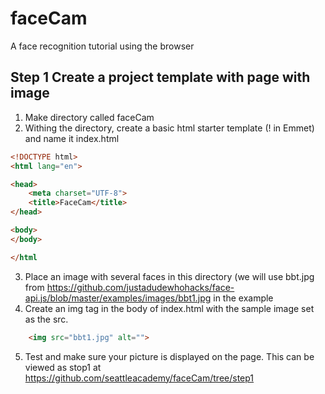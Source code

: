 # faceCam
A face recognition tutorial using the browser
## Step 1  Create a project template with page with image
1.  Make directory called faceCam
1.  Withing the directory, create a basic html starter template (! in Emmet) and name it index.html
```html
<!DOCTYPE html>
<html lang="en">

<head>
    <meta charset="UTF-8">
    <title>FaceCam</title>
</head>

<body>
</body>

</html
  ```
3.  Place an image with several faces in this directory (we will use bbt.jpg from https://github.com/justadudewhohacks/face-api.js/blob/master/examples/images/bbt1.jpg in the example
3.  Create an img tag in the body of index.html with the sample image set as the src.
```html
	<img src="bbt1.jpg" alt="">
```
5. Test and make sure your picture is displayed on the page.  This can be viewed as stop1 at https://github.com/seattleacademy/faceCam/tree/step1

